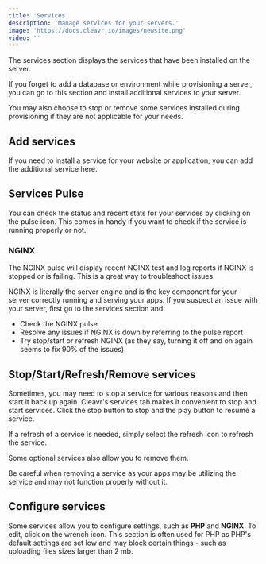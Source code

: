 ```yaml
---
title: 'Services'
description: 'Manage services for your servers.'
image: 'https://docs.cleavr.io/images/newsite.png'
video: ''
---
```


The services section displays the services that have been installed on the server. 

If you forget to add a database or environment while provisioning a server, you can go to this section and install 
additional services to your server. 

You may also choose to stop or remove some services installed during provisioning if they are not applicable for your needs. 

## Add services
If you need to install a service for your website or application, you can add the additional service here. 

## Services Pulse 
You can check the status and recent stats for your services by clicking on the pulse icon. This comes in handy if you want to check 
if the service is running properly or not. 

### NGINX 
The NGINX pulse will display recent NGINX test and log reports if NGINX is stopped or is failing. This is a great way to troubleshoot issues. 

<base-info>
NGINX is literally the server engine and is the key component for your server correctly running and serving your apps. If you
suspect an issue with your server, first go to the services section and: 
    <ul>
        <li>
            Check the NGINX pulse
        </li>
        <li>
            Resolve any issues if NGINX is down by referring to the pulse report
        </li>
        <li>
            Try stop/start or refresh NGINX (as they say, turning it off and on again seems to fix 90% of the issues)
        </li>
    </ul>
</base-info>

## Stop/Start/Refresh/Remove services
Sometimes, you may need to stop a service for various reasons and then start it back up again. Cleavr's services tab makes it convenient to stop and start services. Click the stop button to stop and the play button to resume a service. 

If a refresh of a service is needed, simply select the refresh icon to refresh the service. 

Some optional services also allow you to remove them. 

<base-alert>
Be careful when removing a service as your apps may be utilizing the service and may not function properly without it.
</base-alert>
 

## Configure services
Some services allow you to configure settings, such as **PHP** and **NGINX**. To edit, click on the wrench icon. 
This section is often used for PHP as PHP's default settings are set low and may block certain things - such as uploading 
files sizes larger than 2 mb. 


